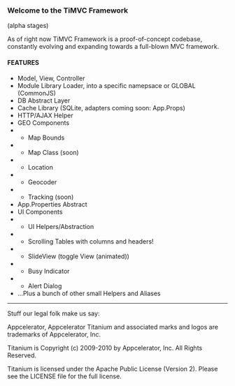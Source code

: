 ### Welcome to the **TiMVC Framework**
(alpha stages)

As of right now TiMVC Framework is a proof-of-concept codebase, constantly evolving and expanding towards a full-blown MVC framework.

#### FEATURES
* Model, View, Controller
* Module Library Loader, into a specific namepsace or GLOBAL (CommonJS)
* DB Abstract Layer
* Cache Library (SQLite, adapters coming soon: App.Props)
* HTTP/AJAX Helper
* GEO Components
* - Map Bounds
* - Map Class (soon)
* - Location
* - Geocoder
* - Tracking (soon)
* App.Properties Abstract
* UI Components
* - UI Helpers/Abstraction
* - Scrolling Tables with columns and headers!
* - SlideView (toggle View (animated))
* - Busy Indicator 
* - Alert Dialog
* ...Plus a bunch of other small Helpers and Aliases

----------------------------------

Stuff our legal folk make us say:

Appcelerator, Appcelerator Titanium and associated marks and logos are 
trademarks of Appcelerator, Inc. 

Titanium is Copyright (c) 2009-2010 by Appcelerator, Inc. All Rights Reserved.

Titanium is licensed under the Apache Public License (Version 2). Please
see the LICENSE file for the full license.

